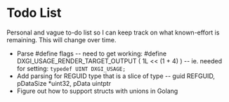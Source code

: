 # Todo List

Personal and vague to-do list so I can keep track on what known-effort is remaining. This will change over time.

- Parse #define flags
-- need to get working: #define DXGI_USAGE_RENDER_TARGET_OUTPUT     ( 1L << (1 + 4) )
-- ie. needed for setting: `typedef UINT DXGI_USAGE;`
- Add parsing for REGUID type that is a slice of type
-- guid REFGUID, pDataSize *uint32, pData uintptr
- Figure out how to support structs with unions in Golang
